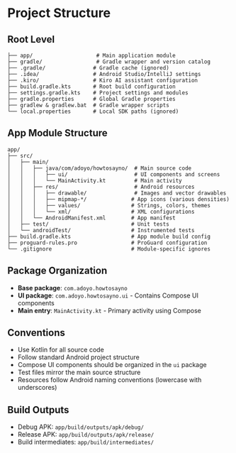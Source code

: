 # Project Structure

## Root Level
```
├── app/                    # Main application module
├── gradle/                 # Gradle wrapper and version catalog
├── .gradle/               # Gradle cache (ignored)
├── .idea/                 # Android Studio/IntelliJ settings
├── .kiro/                 # Kiro AI assistant configuration
├── build.gradle.kts       # Root build configuration
├── settings.gradle.kts    # Project settings and modules
├── gradle.properties      # Global Gradle properties
├── gradlew & gradlew.bat  # Gradle wrapper scripts
└── local.properties       # Local SDK paths (ignored)
```

## App Module Structure
```
app/
├── src/
│   ├── main/
│   │   ├── java/com/adoyo/howtosayno/  # Main source code
│   │   │   ├── ui/                     # UI components and screens
│   │   │   └── MainActivity.kt         # Main activity
│   │   ├── res/                        # Android resources
│   │   │   ├── drawable/               # Images and vector drawables
│   │   │   ├── mipmap-*/              # App icons (various densities)
│   │   │   ├── values/                # Strings, colors, themes
│   │   │   └── xml/                   # XML configurations
│   │   └── AndroidManifest.xml        # App manifest
│   ├── test/                          # Unit tests
│   └── androidTest/                   # Instrumented tests
├── build.gradle.kts                   # App module build config
├── proguard-rules.pro                 # ProGuard configuration
└── .gitignore                         # Module-specific ignores
```

## Package Organization
- **Base package**: `com.adoyo.howtosayno`
- **UI package**: `com.adoyo.howtosayno.ui` - Contains Compose UI components
- **Main entry**: `MainActivity.kt` - Primary activity using Compose

## Conventions
- Use Kotlin for all source code
- Follow standard Android project structure
- Compose UI components should be organized in the `ui` package
- Test files mirror the main source structure
- Resources follow Android naming conventions (lowercase with underscores)

## Build Outputs
- Debug APK: `app/build/outputs/apk/debug/`
- Release APK: `app/build/outputs/apk/release/`
- Build intermediates: `app/build/intermediates/`